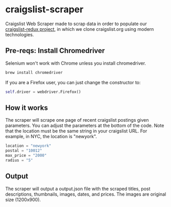 # craigslist-scraper

Craigslist Web Scraper made to scrap data in order to populate our [craigslist-redux project](https://github.com/andrewhwanpark/craigslist-redux), in which we clone craigslist.org using modern technologies.

## Pre-reqs: Install Chromedriver

Selenium won't work with Chrome unless you install chromedriver.

```zsh
brew install chromedriver
```

If you are a Firefox user, you can just change the constructor to:

```python
self.driver = webdriver.Firefox()
```

## How it works

The scraper will scrape one page of recent craigslist postings given parameters. You can adjust the parameters at the bottom of the code. Note that the location must be the same string in your craigslist URL. For example, in NYC, the location is "newyork".

```python
location = "newyork"
postal = "10012"
max_price = "2000"
radius = "5"
```

## Output

The scraper will output a output.json file with the scraped titles, post descriptions, thumbnails, images, dates, and prices. The images are original size (1200x900).
